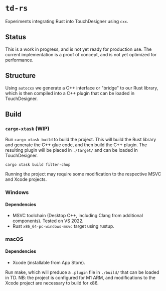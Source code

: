# `td-rs`

Experiments integrating Rust into TouchDesigner using `cxx`.

## Status

This is a work in progress, and is not yet ready for production use. The current
implementation is a proof of concept, and is not yet optimized for performance.

## Structure

Using `autocxx` we generate a C++ interface or "bridge" to our Rust library, which is then compiled
into a C++ plugin that can be loaded in TouchDesigner.

## Build

### `cargo-xtask` (WIP)

Run `cargo xtask build` to build the project. This will build the Rust library and
generate the C++ glue code, and then build the C++ plugin. The resulting plugin
will be placed in `./target/` and can be loaded in TouchDesigner.

```shell
cargo xtask build filter-chop
```

Running the project may require some modification to the respective MSVC and Xcode projects.

### Windows

#### Dependencies
- MSVC toolchain (Desktop C++, including Clang from additional components). Tested on VS 2022.
- Rust `x86_64-pc-windows-msvc` target using rustup.

### macOS

#### Dependencies
- Xcode (installable from App Store).

 Run make, which will preduce a `.plugin` file in `./build/` that can be loaded in TD. NB: the project
 is configured for M1 ARM, and modifications to the Xcode project are necessary to build for x86.